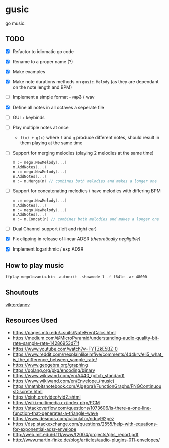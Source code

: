 # gusic

go music.

## TODO

- [x] Refactor to idiomatic go code
- [x] Rename to a proper name (?)
- [x] Make examples
- [x] Make note durations methods on `gusic.Melody` (as they are dependant on the note length and BPM)
- [ ] Implement a simple format - ~~mp3~~ / wav
- [x] Define all notes in all octaves a seperate file
- [ ] GUI + keybinds
- [ ] Play multiple notes at once
  - `f(x) + g(x)` where `f` and `g` produce different notes, should result in them playing at the same time
- [ ] Support for merging melodies (playing 2 melodies at the same time)
  ```go
  m := mego.NewMelody(...)
  m.AddNotes(...)
  n := mego.NewMelody(...)
  n.AddNotes(...)
  o := m.Merge(n) // combines both melodies and makes a longer one
  ```
- [ ] Support for concatenating melodies / have melodies with differing BPM
  ```go
  m := mego.NewMelody(...)
  m.AddNotes(...)
  n := mego.NewMelody(...)
  n.AddNotes(...)
  o := m.Concat(n) // combines both melodies and makes a longer one
  ```
- [ ] Dual Channel support (left and right ear)
- [x] ~~Fix clipping in release of linear ADSR~~  _(theoretically negligible)_
- [x] Implement logarithmic / exp ADSR


## How to play music

```console
ffplay megolovania.bin -autoexit -showmode 1 -f f64le -ar 48000
```

## Shoutouts

[viktordanov](https://github.com/viktordanov)

## Resources Used

- <https://pages.mtu.edu/~suits/NoteFreqCalcs.html>
- <https://medium.com/@MicroPyramid/understanding-audio-quality-bit-rate-sample-rate-14286953d71f>
- <https://www.youtube.com/watch?v=FYTZkE5BZ-0>
- <https://www.reddit.com/r/explainlikeimfive/comments/4d4krv/eli5_what_is_the_difference_between_sample_rate/>
- <https://www.geogebra.org/graphing>
- <https://golang.org/pkg/encoding/binary>
- <https://www.wikiwand.com/en/A440_(pitch_standard)>
- <https://www.wikiwand.com/en/Envelope_(music)>
- <https://mathbitsnotebook.com/Algebra1/FunctionGraphs/FNGContinuousDiscrete.html>
- <https://xiph.org/video/vid2.shtml>
- <https://wiki.multimedia.cx/index.php/PCM>
- <https://stackoverflow.com/questions/1073606/is-there-a-one-line-function-that-generates-a-triangle-wave>
- <https://www.desmos.com/calculator/nduy9l2pez>
- <https://dsp.stackexchange.com/questions/2555/help-with-equations-for-exponential-adsr-envelope>
- <http://web.mit.edu/6.111/www/f2004/projects/ghs_report.pdf>
- <http://www.martin-finke.de/blog/articles/audio-plugins-011-envelopes/>
